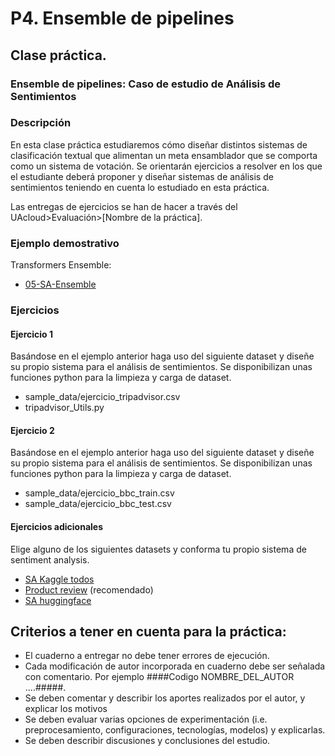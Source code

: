 
P4. Ensemble de pipelines
====================================

## **Clase práctica.**

### Ensemble de pipelines: Caso de estudio de Análisis de Sentimientos

<!-- **Autores:**

- [Yoan Gutiérrez Vázquez][yoan]
- [José Ignacio Abreu Salas][abreu] -->

### Descripción

En esta clase práctica estudiaremos cómo diseñar distintos sistemas de clasificación textual que alimentan un meta ensamblador que se comporta como un sistema de votación.
Se orientarán ejercicios a resolver en los que el estudiante deberá proponer y diseñar sistemas de análisis de sentimientos teniendo en cuenta lo estudiado en esta práctica.

Las entregas de ejercicios se han de hacer a través del UAcloud>Evaluación>[Nombre de la práctica].

### Ejemplo demostrativo

Transformers Ensemble:

- [05-SA-Ensemble]

### Ejercicios

#### Ejercicio 1

Basándose en el ejemplo anterior haga uso del siguiente dataset y diseñe su propio sistema para el análisis de sentimientos. Se disponibilizan unas funciones python para la limpieza y carga de dataset.

- sample_data/ejercicio_tripadvisor.csv
- tripadvisor_Utils.py

#### Ejercicio 2

Basándose en el ejemplo anterior haga uso del siguiente dataset y diseñe su propio sistema para el análisis de sentimientos. Se disponibilizan unas funciones python para la limpieza y carga de dataset.

- sample_data/ejercicio_bbc_train.csv
- sample_data/ejercicio_bbc_test.csv

#### Ejercicios adicionales

Elige alguno de los siguientes datasets y conforma tu propio sistema de sentiment analysis.

- [SA Kaggle todos][kaggle]
- [Product review][product] (recomendado)
- [SA huggingface][huggingface]

## Criterios a tener en cuenta para la práctica:

- El cuaderno a entregar no debe tener errores de ejecución.
- Cada modificación de autor incorporada en cuaderno debe ser señalada con comentario. Por ejemplo ####Codigo NOMBRE_DEL_AUTOR ....#####.
- Se deben comentar y describir los aportes realizados por el autor, y explicar los motivos
- Se deben evaluar varias opciones de experimentación (i.e. preprocesamiento, configuraciones, tecnologías, modelos) y explicarlas.
- Se deben describir discusiones y conclusiones del estudio.


[huggingface]: https://huggingface.co/datasets?search=sentiment
[product]: https://www.kaggle.com/arbazkhan971/product-sentiment-analysis
[kaggle]: https://www.kaggle.com/search?q=sentiment+analysis+in%3Adatasets

[05-SA-Ensemble]: https://github.com/TeachingTextMining/TextClassification/tree/main/05-SA-Ensemble


[yoan]: https://orcid.org/0000-0002-4052-7427
[abreu]: https://orcid.org/0000-0002-4637-4206